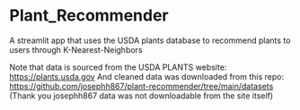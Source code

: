 # Plant_Recommender
A streamlit app that uses the USDA plants database to recommend plants to users through K-Nearest-Neighbors

Note that data is sourced from the USDA PLANTS website: https://plants.usda.gov
And cleaned data was downloaded from this repo: https://github.com/josephh867/plant-recommender/tree/main/datasets
(Thank you josephh867 data was not downloadable from the site itself)
